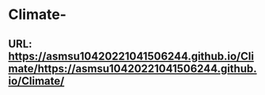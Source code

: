 # Climate-

## URL: https://asmsu10420221041506244.github.io/Climate/https://asmsu10420221041506244.github.io/Climate/

